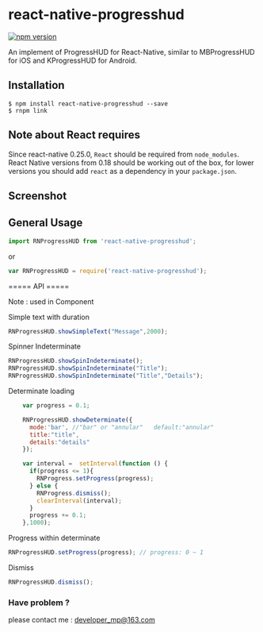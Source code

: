 # react-native-progresshud 
[![npm version](https://img.shields.io/badge/npm-v3.8.6-red.svg)](https://www.npmjs.com/package/react-native-progresshud)

An implement of ProgressHUD for React-Native, similar to MBProgressHUD for iOS and KProgressHUD for Android.

## Installation

```
$ npm install react-native-progresshud --save
$ rnpm link
```



## Note about React requires

Since react-native 0.25.0, `React` should be required from `node_modules`.
React Native versions from 0.18 should be working out of the box, for lower
versions you should add `react` as a dependency in your `package.json`.


## Screenshot


## General Usage


```js
import RNProgressHUD from 'react-native-progresshud';
```
or

```js
var RNProgressHUD = require('react-native-progresshud');
```



===== API =====

Note :  used in Component

Simple text with duration
```js
RNProgressHUD.showSimpleText("Message",2000);
```

Spinner Indeterminate
```js
RNProgressHUD.showSpinIndeterminate();
RNProgressHUD.showSpinIndeterminate("Title");
RNProgressHUD.showSpinIndeterminate("Title","Details");
```

Determinate loading
```js
    var progress = 0.1;

    RNProgressHUD.showDeterminate({
      mode:'bar', //"bar" or "annular"   default:"annular"
      title:"title", 
      details:"details"
    });

    var interval =  setInterval(function () {
      if(progress <= 1){
        RNProgress.setProgress(progress);
      } else {
        RNProgress.dismiss();
        clearInterval(interval);
      }
      progress += 0.1;
    },1000);
```

Progress within determinate
```js
RNProgressHUD.setProgress(progress); // progress: 0 ~ 1
```


Dismiss
```js
RNProgressHUD.dismiss();
```


### Have problem ? 
please contact me : developer_mp@163.com













